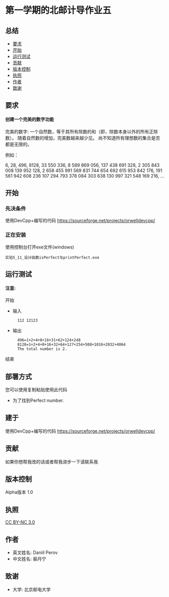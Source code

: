 # 第一学期的北邮计导作业五

## 总结
  - [要求](#要求)
  - [开始](#开始)
  - [运行测试](#运行测试)
  - [贡献](#贡献)
  - [版本控制](#版本控制)
  - [执照](#执照)
  - [作者](#作者)
  - [致谢](#致谢)
  
## 要求

#### 创建一个完美的数字功能

完美的数字: 一个自然数，等于其所有除数的和（即，除数本身以外的所有正除数）。 随着自然数的增加，完美数越来越少见。 尚不知道所有理想数的集合是否都是无限的。

例如：

6,
28,
496,
8128,
33 550 336,
8 589 869 056,
137 438 691 328,
2 305 843 008 139 952 128,
2 658 455 991 569 831 744 654 692 615 953 842 176,
191 561 942 608 236 107 294 793 378 084 303 638 130 997 321 548 169 216, …
  
## 开始
### 先决条件
使用DevCpp+编写的代码  https://sourceforge.net/projects/orwelldevcpp/

### 正在安装
使用控制台打开exe文件(windows)

	实验5_11_设计函数isPerfect与printPerfect.exe
	
## 运行测试

#### 注意: 
开始

- 输入

		112 12123	
	
- 输出

		496=1+2+4+8+16+31+62+124+248
		8128=1+2+4+8+16+32+64+127+254+508+1016+2032+4064
		The total number is 2.

结束

## 部署方式
您可以使用复制粘贴使用此代码

- 为了找到Perfect number.

## 建于
使用DevCpp+编写的代码  https://sourceforge.net/projects/orwelldevcpp/

## 贡献
如果你想帮我改的话或者帮我进步一下请联系我

## 版本控制
Alpha版本 1.0

## 执照
[CC BY-NC 3.0](https://creativecommons.org/licenses/by-nc/3.0/deed.en)

## 作者

- 英文姓名: Daniil Perov
- 中文姓名: 裴丹宁

## 致谢

- 大学: 北京邮电大学

